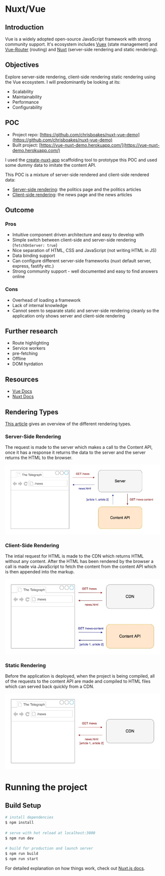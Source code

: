# Nuxt/Vue

## Introduction

Vue is a widely adopted open-source JavaScript framework with strong community support. It's ecosystem includes [Vuex](https://vuex.vuejs.org/) (state management) and [Vue-Router](https://router.vuejs.org/) (routing) and [Nuxt](https://nuxtjs.org/) (server-side rendering and static rendering).

## Objectives

Explore server-side rendering, client-side rendering static rendering using the Vue ecosystem. I will predominantly be looking at its:

- Scalability
- Maintainability
- Performance
- Configurability

## POC

- Project repo: [https://github.com/chrisboakes/nuxt-vue-demo](https://github.com/chrisboakes/nuxt-vue-demo)
- Built project: [https://vue-nuxt-demo.herokuapp.com/](https://vue-nuxt-demo.herokuapp.com/)

I used the [create-nuxt-app](https://github.com/nuxt/create-nuxt-app) scaffolding tool to prototype this POC and used some dummy data to imitate the content API.

This POC is a mixture of server-side rendered and client-side rendered data:

- [Server-side rendering](#Server-Side-Rendering): the politics page and the politics articles
- [Client-side rendering](#Client-Side-Rendering): the news page and the news articles

## Outcome

### Pros

- Intuitive component driven architecture and easy to develop with
- Simple switch between client-side and server-side rendering (`fetchOnServer: true`)
- Nice separation of HTML, CSS and JavaScript (not writing HTML in JS)
- Data binding support
- Can configure different server-side frameworks (nuxt default server, express, fastify etc.)
- Strong community support - well documented and easy to find answers online

### Cons

- Overhead of loading a framework
- Lack of internal knowledge
- Cannot seem to separate static and server-side rendering cleanly so the application only shows server and client-side rendering

## Further research

- Route highlighting 
- Service workers
- pre-fetching
- Offline
- DOM hyrdation

## Resources

- [Vue Docs](https://vuejs.org/v2/guide/)
- [Nuxt Docs](https://nuxtjs.org/)

## Rendering Types

[This article](https://developers.google.com/web/updates/2019/02/rendering-on-the-web) gives an overview of the different rendering types.

### Server-Side Rendering

The request is made to the server which makes a call to the Content API, once it has a response it returns the data to the server and the server returns the HTML to the browser.

![SSR](./readme/ssr.jpg)

### Client-Side Rendering

The intial request for HTML is made to the CDN which returns HTML without any content. After the HTML has been rendered by the browser a call is made via JavaScript to fetch the content from the content API which is then appended into the markup.

![CSR](./readme/csr.jpg)

### Static Rendering

Before the application is deployed, when the project is being compiled, all of the requests to the content API are made and compiled to HTML files which can served back quickly from a CDN.

![Static](./readme/static.jpg)

# Running the project

## Build Setup

```bash
# install dependencies
$ npm install

# serve with hot reload at localhost:3000
$ npm run dev

# build for production and launch server
$ npm run build
$ npm run start
```

For detailed explanation on how things work, check out [Nuxt.js docs](https://nuxtjs.org).
